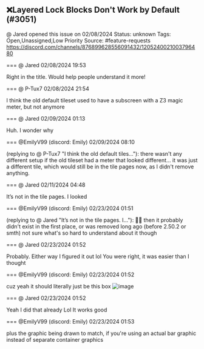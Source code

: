 ## ❌Layered Lock Blocks Don't Work by Default (#3051)
@ Jared opened this issue on 02/08/2024
Status: unknown
Tags: Open,Unassigned,Low Priority
Source: #feature-requests https://discord.com/channels/876899628556091432/1205240021003796480


=== @ Jared 02/08/2024 19:53

Right in the title. Would help people understand it more!

=== @ P-Tux7 02/08/2024 21:54

I think the old default tileset used to have a subscreen with a Z3 magic meter, but not anymore

=== @ Jared 02/09/2024 01:13

Huh. I wonder why

=== @EmilyV99 (discord: Emily) 02/09/2024 08:10

(replying to @ P-Tux7 "I think the old default tiles…"): there wasn't any different setup
if the old tileset had a meter that looked different... it was just a different tile, which would still be in the tile pages now, as I didn't remove anything.

=== @ Jared 02/11/2024 04:48

It’s not in the tile pages. I looked

=== @EmilyV99 (discord: Emily) 02/23/2024 01:51

(replying to @ Jared "It’s not in the tile pages. I…"): 🤷‍♀️ then it probably didn't exist in the first place, or was removed long ago (before 2.50.2 or smth)
not sure what's so hard to understand about it though

=== @ Jared 02/23/2024 01:52

Probably. Either way I figured it out lol
You were right, it was easier than I thought

=== @EmilyV99 (discord: Emily) 02/23/2024 01:52

cuz yeah it should literally just be this box
![image](https://cdn.discordapp.com/attachments/1205240021003796480/1210403850003947600/image.png?ex=65ea6f6e&is=65d7fa6e&hm=fa361452a3268294ef23e83d0d7460f4f70f2d5eddb707415a1841eb11a867c9&)

=== @ Jared 02/23/2024 01:52

Yeah I did that already
Lol
It works good

=== @EmilyV99 (discord: Emily) 02/23/2024 01:53

plus the graphic being drawn to match, if you're using an actual bar graphic instead of separate container graphics
